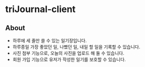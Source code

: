 # triJournal-client

## About
- 하루에 세 줄만 쓸 수 있는 일기장입니다.
- 하루종일 가장 좋았던 일, 나빴던 일, 내일 할 일을 기록할 수 있습니다.
- 사진 첨부 기능으로, 오늘의 사진을 업로드 해 둘 수 있습니다. 
- 회원 가입 기능으로 유저가 작성한 일기를 보호할 수 있습니다. 
